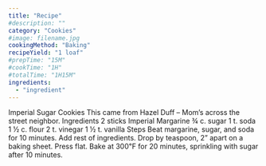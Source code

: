 ```yaml
---
title: "Recipe"
#description: ""
category: "Cookies"
#image: filename.jpg
cookingMethod: "Baking"
recipeYield: "1 loaf"
#prepTime: "15M"
#cookTime: "1H"
#totalTime: "1H15M"
ingredients:
  - "ingredient"
---
```


Imperial Sugar Cookies
This came from Hazel Duff – Mom’s across the street neighbor.
Ingredients
2 sticks Imperial Margarine
¾ c. sugar
1 t. soda
1 ½ c. flour
2 t. vinegar
1 ½ t. vanilla
Steps
Beat margarine, sugar, and soda for 10 minutes. Add rest of ingredients.
Drop by teaspoon, 2” apart on a baking sheet. Press flat.
Bake at 300℉ for 20 minutes, sprinkling with sugar after 10 minutes.
